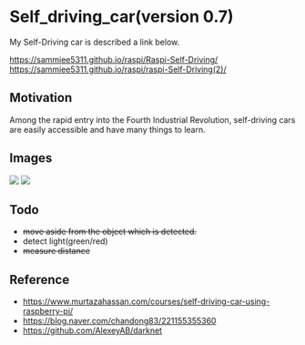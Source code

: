 # Self_driving_car(version 0.7) 
My Self-Driving car is described a link below.

https://sammiee5311.github.io/raspi/Raspi-Self-Driving/ <br>
https://sammiee5311.github.io/raspi/raspi-Self-Driving(2)/

## Motivation
Among the rapid entry into the Fourth Industrial Revolution, self-driving cars are easily accessible and have many things to learn.

## Images

![](https://github.com/sammiee5311/raspberry_pi/blob/master/self_driving_car/images/car.gif)
![](https://github.com/sammiee5311/raspberry_pi/blob/master/self_driving_car/images/object_detection.gif)

## Todo
+ ~~move aside from the object which is detected.~~
+ detect light(green/red)
+ ~~measure distance~~

## Reference
+ https://www.murtazahassan.com/courses/self-driving-car-using-raspberry-pi/
+ https://blog.naver.com/chandong83/221155355360
+ https://github.com/AlexeyAB/darknet

